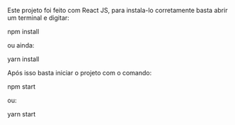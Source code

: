 Este projeto foi feito com React JS, para instala-lo corretamente basta abrir um terminal e digitar:

npm install

ou ainda:

yarn install

Após isso basta iniciar o projeto com o comando:

npm start

ou:

yarn start